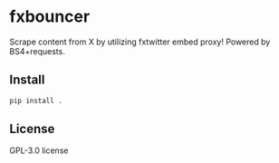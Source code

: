 # fxbouncer
Scrape content from X by utilizing fxtwitter embed proxy! Powered by BS4+requests.

## Install
```sh
pip install .
```

## License
GPL-3.0 license